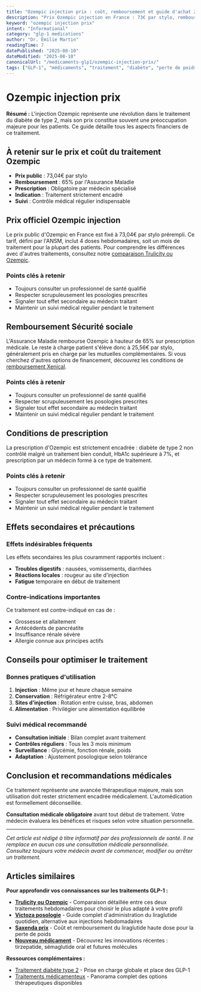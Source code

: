 ```yaml
---
title: "Ozempic injection prix : coût, remboursement et guide d'achat 2025"
description: "Prix Ozempic injection en France : 73€ par stylo, remboursement 65%, conditions de prescription. Guide complet coût et alternatives."
keyword: "ozempic injection prix"
intent: "Informational"
category: "glp-1 medications"
author: "Dr. Émilie Martin"
readingTime: 7
datePublished: "2025-08-10"
dateModified: "2025-08-10"
canonicalUrl: "/medicaments-glp1/ozempic-injection-prix/"
tags: ["GLP-1", "médicaments", "traitement", "diabète", "perte de poids"]
---
```


# Ozempic injection prix

**Résumé :** L'injection Ozempic représente une révolution dans le traitement du diabète de type 2, mais son prix constitue souvent une préoccupation majeure pour les patients. Ce guide détaille tous les aspects financiers de ce traitement.

## À retenir sur le prix et coût du traitement Ozempic

- **Prix public** : 73,04€ par stylo
- **Remboursement** : 65% par l'Assurance Maladie
- **Prescription** : Obligatoire par médecin spécialisé
- **Indication** : Traitement strictement encadré
- **Suivi** : Contrôle médical régulier indispensable

## Prix officiel Ozempic injection

Le prix public d'Ozempic en France est fixé à 73,04€ par stylo prérempli. Ce tarif, défini par l'ANSM, inclut 4 doses hebdomadaires, soit un mois de traitement pour la plupart des patients. Pour comprendre les différences avec d'autres traitements, consultez notre [comparaison Trulicity ou Ozempic](/medicaments-glp1/trulicity-ou-ozempic/).

### Points clés à retenir

- Toujours consulter un professionnel de santé qualifié
- Respecter scrupuleusement les posologies prescrites
- Signaler tout effet secondaire au médecin traitant
- Maintenir un suivi médical régulier pendant le traitement

## Remboursement Sécurité sociale

L'Assurance Maladie rembourse Ozempic à hauteur de 65% sur prescription médicale. Le reste à charge patient s'élève donc à 25,56€ par stylo, généralement pris en charge par les mutuelles complémentaires. Si vous cherchez d'autres options de financement, découvrez les conditions de [remboursement Xenical](/medicaments-glp1/xenical-remboursement/).

### Points clés à retenir

- Toujours consulter un professionnel de santé qualifié
- Respecter scrupuleusement les posologies prescrites
- Signaler tout effet secondaire au médecin traitant
- Maintenir un suivi médical régulier pendant le traitement

## Conditions de prescription

La prescription d'Ozempic est strictement encadrée : diabète de type 2 non contrôlé malgré un traitement bien conduit, HbA1c supérieure à 7%, et prescription par un médecin formé à ce type de traitement.

### Points clés à retenir

- Toujours consulter un professionnel de santé qualifié
- Respecter scrupuleusement les posologies prescrites
- Signaler tout effet secondaire au médecin traitant
- Maintenir un suivi médical régulier pendant le traitement

## Effets secondaires et précautions

### Effets indésirables fréquents

Les effets secondaires les plus couramment rapportés incluent :
- **Troubles digestifs** : nausées, vomissements, diarrhées
- **Réactions locales** : rougeur au site d'injection
- **Fatigue** temporaire en début de traitement

### Contre-indications importantes

Ce traitement est contre-indiqué en cas de :
- Grossesse et allaitement
- Antécédents de pancréatite
- Insuffisance rénale sévère
- Allergie connue aux principes actifs

## Conseils pour optimiser le traitement

### Bonnes pratiques d'utilisation

1. **Injection** : Même jour et heure chaque semaine
2. **Conservation** : Réfrigérateur entre 2-8°C
3. **Sites d'injection** : Rotation entre cuisse, bras, abdomen
4. **Alimentation** : Privilégier une alimentation équilibrée

### Suivi médical recommandé

- **Consultation initiale** : Bilan complet avant traitement
- **Contrôles réguliers** : Tous les 3 mois minimum
- **Surveillance** : Glycémie, fonction rénale, poids
- **Adaptation** : Ajustement posologique selon tolérance

## Conclusion et recommandations médicales

Ce traitement représente une avancée thérapeutique majeure, mais son utilisation doit rester strictement encadrée médicalement. L'automédication est formellement déconseillée.

**Consultation médicale obligatoire** avant tout début de traitement. Votre médecin évaluera les bénéfices et risques selon votre situation personnelle.

---

*Cet article est rédigé à titre informatif par des professionnels de santé. Il ne remplace en aucun cas une consultation médicale personnalisée. Consultez toujours votre médecin avant de commencer, modifier ou arrêter un traitement.*

## Articles similaires

**Pour approfondir vos connaissances sur les traitements GLP-1 :**

- **[Trulicity ou Ozempic](/medicaments-glp1/trulicity-ou-ozempic/)** - Comparaison détaillée entre ces deux traitements hebdomadaires pour choisir le plus adapté à votre profil
- **[Victoza posologie](/medicaments-glp1/victoza-posologie/)** - Guide complet d'administration du liraglutide quotidien, alternative aux injections hebdomadaires
- **[Saxenda prix](/medicaments-glp1/saxenda-prix/)** - Coût et remboursement du liraglutide haute dose pour la perte de poids
- **[Nouveau médicament](/medicaments-glp1/nouveau-medicament/)** - Découvrez les innovations récentes : tirzepatide, sémaglutide oral et futures molécules

**Ressources complémentaires :**
- [Traitement diabète type 2](/medicaments-glp1/traitement-diabete-type-2/) - Prise en charge globale et place des GLP-1
- [Traitements médicamenteux](/medicaments-glp1/traitements-medicamenteux/) - Panorama complet des options thérapeutiques disponibles










































